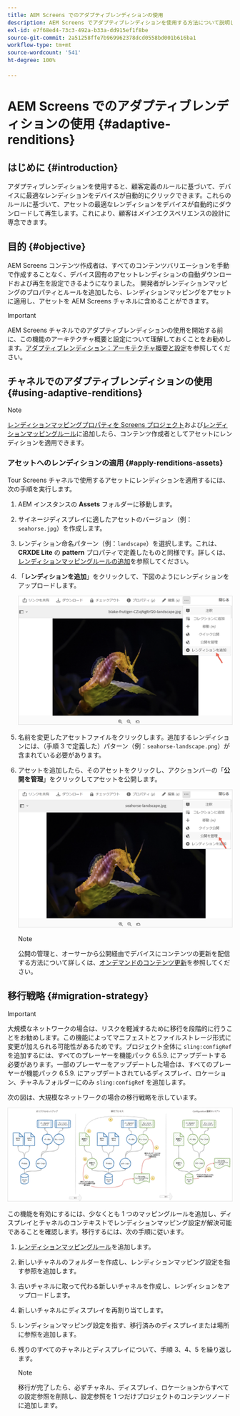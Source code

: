 ```yaml
---
title: AEM Screens でのアダプティブレンディションの使用
description: AEM Screens でアダプティブレンディションを使用する方法について説明します。
exl-id: e7f68ed4-73c3-492a-b33a-dd915ef1f8be
source-git-commit: 2a51258ffe7b969962378dcd0558bd001b616ba1
workflow-type: tm+mt
source-wordcount: '541'
ht-degree: 100%

---
```


# AEM Screens でのアダプティブレンディションの使用 {#adaptive-renditions}

## はじめに {#introduction}

アダプティブレンディションを使用すると、顧客定義のルールに基づいて、デバイスに最適なレンディションをデバイスが自動的にクリックできます。これらのルールに基づいて、アセットの最適なレンディションをデバイスが自動的にダウンロードして再生します。これにより、顧客は&#x200B;*メイン*&#x200B;エクスペリエンスの設計に専念できます。

## 目的 {#objective}

AEM Screens コンテンツ作成者は、すべてのコンテンツバリエーションを手動で作成することなく、デバイス固有のアセットレンディションの自動ダウンロードおよび再生を設定できるようになりました。
開発者がレンディションマッピングのプロパティとルールを追加したら、レンディションマッピングをアセットに適用し、アセットを AEM Screens チャネルに含めることができます。

>[!IMPORTANT]
>AEM Screens チャネルでのアダプティブレンディションの使用を開始する前に、この機能のアーキテクチャ概要と設定について理解しておくことをお勧めします。[アダプティブレンディション：アーキテクチャ概要と設定](/help/user-guide/adaptive-renditions.md)を参照してください。

## チャネルでのアダプティブレンディションの使用 {#using-adaptive-renditions}

>[!NOTE]
>[レンディションマッピングプロパティを Screens プロジェクト](/help/user-guide/adaptive-renditions.md#rendition-mapping-new)および[レンディションマッピングルール](/help/user-guide/adaptive-renditions.md#add-rendition-mapping-rules)に追加したら、コンテンツ作成者としてアセットにレンディションを適用できます。

### アセットへのレンディションの適用 {#apply-renditions-assets}

Tour Screens チャネルで使用するアセットにレンディションを適用するには、次の手順を実行します。

1. AEM インスタンスの **Assets** フォルダーに移動します。
1. サイネージディスプレイに適したアセットのバージョン（例：`seahorse.jpg`）を作成します。
1. レンディション命名パターン（例：`landscape`）を選択します。これは、**CRXDE Lite** の **pattern** プロパティで定義したものと同様です。詳しくは、[レンディションマッピングルールの追加](/help/user-guide/adaptive-renditions.md#add-rendition-mapping-rules)を参照してください。
1. 「**レンディションを追加**」をクリックして、下図のようにレンディションをアップロードします。

   ![画像](/help/user-guide/assets/adaptive-renditions/manage-pub-asset2.png)

1. 名前を変更したアセットファイルをクリックします。追加するレンディションには、（手順 3 で定義した）パターン（例：`seahorse-landscape.png`）が含まれている必要があります。
1. アセットを追加したら、そのアセットをクリックし、アクションバーの「**公開を管理**」をクリックしてアセットを公開します。

   ![画像](/help/user-guide/assets/adaptive-renditions/manage-pub-asset1.png)

   >[!NOTE]
   >公開の管理と、オーサーから公開経由でデバイスにコンテンツの更新を配信する方法について詳しくは、[オンデマンドのコンテンツ更新](https://experienceleague.adobe.com/ja/docs/experience-manager-screens/user-guide/authoring/content-updates/on-demand-content)を参照してください。

## 移行戦略 {#migration-strategy}

>[!IMPORTANT]
>大規模なネットワークの場合は、リスクを軽減するために移行を段階的に行うことをお勧めします。この機能によってマニフェストとファイルストレージ形式に変更が加えられる可能性があるためです。プロジェクト全体に `sling:configRef` を追加するには、すべてのプレーヤーを機能パック 6.5.9. にアップデートする必要があります。一部のプレーヤーをアップデートした場合は、すべてのプレーヤーが機能パック 6.5.9. にアップデートされているディスプレイ、ロケーション、チャネルフォルダーにのみ `sling:configRef` を追加します。

次の図は、大規模なネットワークの場合の移行戦略を示しています。

![画像](/help/user-guide/assets/adaptive-renditions/migration-strategy1.png)

この機能を有効にするには、少なくとも 1 つのマッピングルールを追加し、ディスプレイとチャネルのコンテキストでレンディションマッピング設定が解決可能であることを確認します。移行するには、次の手順に従います。

1. [レンディションマッピングルール](/help/user-guide/adaptive-renditions.md)を追加します。
1. 新しいチャネルのフォルダーを作成し、レンディションマッピング設定を指す参照を追加します。
1. 古いチャネルに取って代わる新しいチャネルを作成し、レンディションをアップロードします。
1. 新しいチャネルにディスプレイを再割り当てします。
1. レンディションマッピング設定を指す、移行済みのディスプレイまたは場所に参照を追加します。
1. 残りのすべてのチャネルとディスプレイについて、手順 3、4、5 を繰り返します。

   >[!NOTE]
   >移行が完了したら、必ずチャネル、ディスプレイ、ロケーションからすべての設定参照を削除し、設定参照を 1 つだけプロジェクトのコンテンツノードに追加します。

